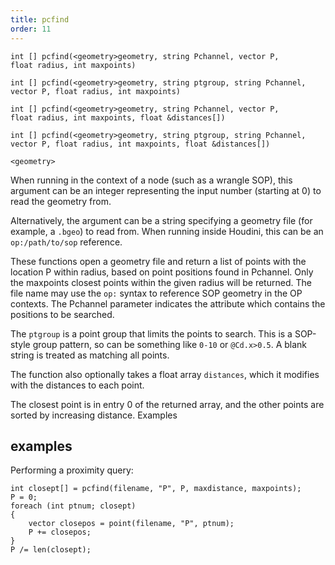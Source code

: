 ```yaml
---
title: pcfind
order: 11
---
```

`int [] pcfind(<geometry>geometry, string Pchannel, vector P, float radius, int maxpoints)`

`int [] pcfind(<geometry>geometry, string ptgroup, string Pchannel, vector P, float radius, int maxpoints)`

`int [] pcfind(<geometry>geometry, string Pchannel, vector P, float radius, int maxpoints, float &distances[])`

`int [] pcfind(<geometry>geometry, string ptgroup, string Pchannel, vector P, float radius, int maxpoints, float &distances[])`

`<geometry>`

When running in the context of a node (such as a wrangle SOP), this argument can be an integer representing the input number (starting at 0) to read the geometry from.

Alternatively, the argument can be a string specifying a geometry file (for example, a `.bgeo`) to read from. When running inside Houdini, this can be an `op:/path/to/sop` reference.

These functions open a geometry file and return a list of points with the location P within radius, based on point positions found in Pchannel. Only the maxpoints closest points within the given radius will be returned. The file name may use the `op:` syntax to reference SOP geometry in the OP contexts. The Pchannel parameter indicates the attribute which contains the positions to be searched.

The `ptgroup` is a point group that limits the points to search. This is a SOP-style group pattern, so can be something like `0-10` or `@Cd.x>0.5`. A blank string is treated as matching all points.

The function also optionally takes a float array `distances`, which it modifies with the distances to each point.

The closest point is in entry 0 of the returned array, and the other points are sorted by increasing distance.
Examples

## examples

Performing a proximity query:

```vex
int closept[] = pcfind(filename, "P", P, maxdistance, maxpoints);
P = 0;
foreach (int ptnum; closept)
{
    vector closepos = point(filename, "P", ptnum);
    P += closepos;
}
P /= len(closept);

```
